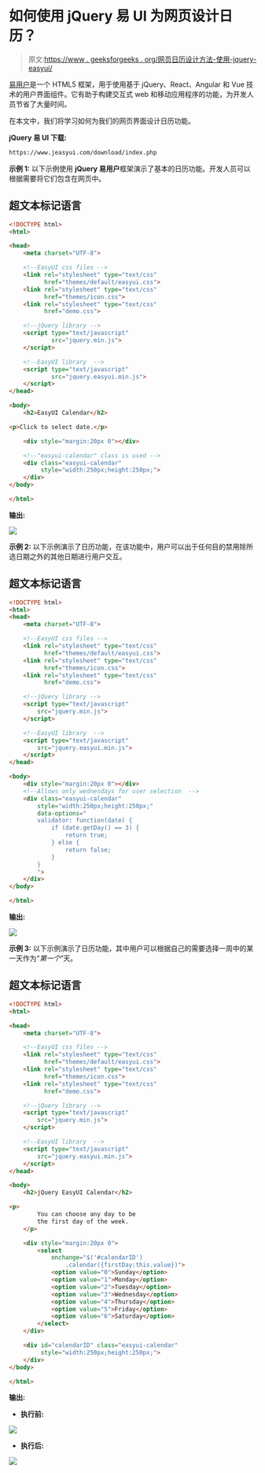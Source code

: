 # 如何使用 jQuery 易 UI 为网页设计日历？

> 原文:[https://www . geeksforgeeks . org/网页日历设计方法-使用-jquery-easyui/](https://www.geeksforgeeks.org/how-to-design-calendar-for-web-page-using-jquery-easyui/)

[易用户](https://www.jeasyui.com/index.php)是一个 HTML5 框架，用于使用基于 jQuery、React、Angular 和 Vue 技术的用户界面组件。它有助于构建交互式 web 和移动应用程序的功能，为开发人员节省了大量时间。

在本文中，我们将学习如何为我们的网页界面设计日历功能。

**jQuery 易 UI 下载:**

```html
https://www.jeasyui.com/download/index.php
```

**示例 1:** 以下示例使用 **jQuery 易用户**框架演示了基本的日历功能。开发人员可以根据需要将它们包含在网页中。

## 超文本标记语言

```html
<!DOCTYPE html>
<html>

<head>
    <meta charset="UTF-8">

    <!--EasyUI css files -->
    <link rel="stylesheet" type="text/css" 
          href="themes/default/easyui.css">
    <link rel="stylesheet" type="text/css" 
          href="themes/icon.css">
    <link rel="stylesheet" type="text/css" 
          href="demo.css">

    <!--jQuery library -->
    <script type="text/javascript" 
            src="jquery.min.js">
    </script>

    <!--EasyUI library  -->
    <script type="text/javascript" 
            src="jquery.easyui.min.js">
    </script>
</head>

<body>
    <h2>EasyUI Calendar</h2>

<p>Click to select date.</p>

    <div style="margin:20px 0"></div>

    <!--"easyui-calendar" class is used -->
    <div class="easyui-calendar" 
         style="width:250px;height:250px;">
    </div>
</body>

</html>
```

**输出:**

![](img/d84dfc0a18db4846f81d4fdc63a98654.png)

**示例 2:** 以下示例演示了日历功能，在该功能中，用户可以出于任何目的禁用除所选日期之外的其他日期进行用户交互。

## 超文本标记语言

```html
<!DOCTYPE html>
<html>
<head>
    <meta charset="UTF-8">

    <!--EasyUI css files -->
    <link rel="stylesheet" type="text/css" 
          href="themes/default/easyui.css">
    <link rel="stylesheet" type="text/css" 
          href="themes/icon.css">
    <link rel="stylesheet" type="text/css" 
          href="demo.css">

    <!--jQuery library -->
    <script type="text/javascript" 
        src="jquery.min.js">
    </script>

    <!--EasyUI library  -->
    <script type="text/javascript" 
        src="jquery.easyui.min.js">
    </script>
</head>

<body>
    <div style="margin:20px 0"></div>
    <!--Allows only wednesdays for user selection  -->
    <div class="easyui-calendar" 
        style="width:250px;height:250px;" 
        data-options="
        validator: function(date) {
            if (date.getDay() == 3) {
                return true;
            } else {
                return false;
            }
        }
        ">
    </div>
</body>

</html>
```

**输出:**

![](img/4a2f53583dcc53554d8d68bef3a025bb.png)

**示例 3:** 以下示例演示了日历功能，其中用户可以根据自己的需要选择一周中的某一天作为“*第一个*”天。

## 超文本标记语言

```html
<!DOCTYPE html>
<html>

<head>
    <meta charset="UTF-8">

    <!--EasyUI css files -->
    <link rel="stylesheet" type="text/css" 
          href="themes/default/easyui.css">
    <link rel="stylesheet" type="text/css" 
          href="themes/icon.css">
    <link rel="stylesheet" type="text/css" 
          href="demo.css">

    <!--jQuery library -->
    <script type="text/javascript" 
        src="jquery.min.js">
    </script>

    <!--EasyUI library  -->
    <script type="text/javascript" 
        src="jquery.easyui.min.js">
    </script>
</head>

<body>  
    <h2>jQuery EasyUI Calendar</h2>

<p>
        You can choose any day to be
        the first day of the week.
    </p>

    <div style="margin:20px 0">
        <select 
            onchange="$('#calendarID')
                .calendar({firstDay:this.value})">
            <option value="0">Sunday</option>
            <option value="1">Monday</option>
            <option value="2">Tuesday</option>
            <option value="3">Wednesday</option>
            <option value="4">Thursday</option>
            <option value="5">Friday</option>
            <option value="6">Saturday</option>
        </select>
    </div>

    <div id="calendarID" class="easyui-calendar"   
         style="width:250px;height:250px;">
    </div>
</body>

</html>
```

**输出:**

*   **执行前:**

![](img/dae8d1fa64286d1a5d639c51c48199dc.png)

*   **执行后:**

![](img/1fb6cd6dc3724c44cba1ff0ef5892933.png)